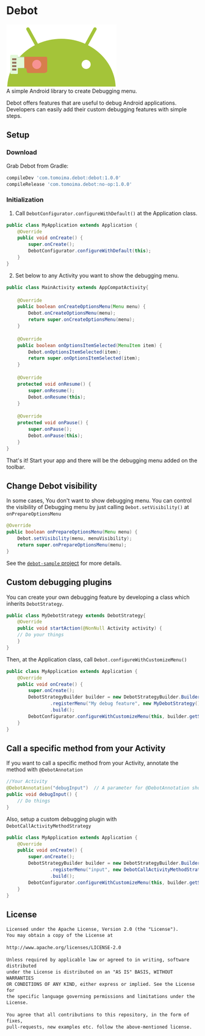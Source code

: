 # Debot
![debot_logo.png](art/debot_logo.png)  
A simple Android library to create Debugging menu.

Debot offers features that are useful to debug Android applications. Developers can easily add their custom debugging features with simple steps.


## Setup
### Download
Grab Debot from Gradle:

```groovy
compileDev 'com.tomoima.debot:debot:1.0.0'
compileRelease 'com.tomoima.debot:no-op:1.0.0'
```

### Initialization
1. Call `DebotConfigurator.configureWithDefault()` at the Application class.

```java
public class MyApplication extends Application {
    @Override
    public void onCreate() {
        super.onCreate();
        DebotConfigurator.configureWithDefault(this);
    }
}
```

2. Set below to any Activity you want to show the debugging menu.

```java
public class MainActivity extends AppCompatActivity{

    @Override
    public boolean onCreateOptionsMenu(Menu menu) {
        Debot.onCreateOptionsMenu(menu);
        return super.onCreateOptionsMenu(menu);
    }

    @Override
    public boolean onOptionsItemSelected(MenuItem item) {
        Debot.onOptionsItemSelected(item);
        return super.onOptionsItemSelected(item);
    }

    @Override
    protected void onResume() {
        super.onResume();
        Debot.onResume(this);
    }

    @Override
    protected void onPause() {
        super.onPause();
        Debot.onPause(this);
    }
}    
```

That's it! Start your app and there will be the debugging menu added on the toolbar. 

## Change Debot visibility

In some cases, You don't want to show debugging menu. You can control the visibility of Debugging menu by just calling `Debot.setVisibility()` at `onPrepareOptionsMenu`  

```java
@Override
public boolean onPrepareOptionsMenu(Menu menu) {
    Debot.setVisibility(menu, menuVisibility);
    return super.onPrepareOptionsMenu(menu);
}
```


See the [`debot-sample` project](debot-sample) for more details.

## Custom debugging plugins
You can create your own debugging feature by developing a class which inherits `DebotStrategy`.


```java
public class MyDebotStrategy extends DebotStrategy{
    @Override
    public void startAction(@NonNull Activity activity) {
    // Do your things
    }
}
```

Then, at the Application class, call `Debot.configureWithCustomizeMenu()`


```java
public class MyApplication extends Application {
    @Override
    public void onCreate() {
        super.onCreate();
        DebotStrategyBuilder builder = new DebotStrategyBuilder.Builder(context)
                .registerMenu("My debug feature", new MyDebotStrategy())
                .build();
        DebotConfigurator.configureWithCustomizeMenu(this, builder.getStrategyList());
    }
}
```

## Call a specific method from your Activity
If you want to call a specific method from your Activity, annotate the method with `@DebotAnnotation`

```java
//Your Activity
@DebotAnnotation("debugInput")  // A parameter for @DebotAnnotation should be same as the method's name
public void debugInput() {
    // Do things
}

```

Also, setup a custom debugging plugin with `DebotCallActivityMethodStrategy`

```java
public class MyApplication extends Application {
    @Override
    public void onCreate() {
        super.onCreate();
        DebotStrategyBuilder builder = new DebotStrategyBuilder.Builder(context)
                .registerMenu("input", new DebotCallActivityMethodStrategy("debugInput"))
                .build();
        DebotConfigurator.configureWithCustomizeMenu(this, builder.getStrategyList());
    }
}

```

## License

```
Licensed under the Apache License, Version 2.0 (the "License"). 
You may obtain a copy of the License at

http://www.apache.org/licenses/LICENSE-2.0

Unless required by applicable law or agreed to in writing, software distributed
under the License is distributed on an "AS IS" BASIS, WITHOUT WARRANTIES
OR CONDITIONS OF ANY KIND, either express or implied. See the License for
the specific language governing permissions and limitations under the License.

You agree that all contributions to this repository, in the form of fixes, 
pull-requests, new examples etc. follow the above-mentioned license.
```